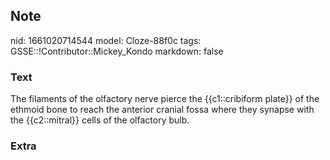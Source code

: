 ## Note
nid: 1661020714544
model: Cloze-88f0c
tags: GSSE::!Contributor::Mickey_Kondo
markdown: false

### Text
The filaments of the olfactory nerve pierce the {{c1::cribiform plate}} of the ethmoid bone to reach the anterior cranial fossa where they synapse with the {{c2::mitral}} cells of the olfactory bulb.

### Extra


